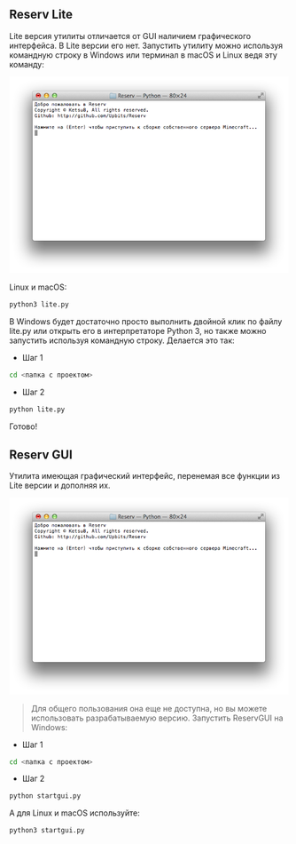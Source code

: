 ## Reserv Lite

Lite версия утилиты отличается от GUI наличием графического интерфейса. В Lite версии его нет.
Запустить утилиту можно используя командную строку в Windows или терминал в macOS и Linux ведя эту команду:

![](screenshots/lite.png)

Linux и macOS:
```sh
python3 lite.py
```
В Windows будет достаточно просто выполнить двойной клик по файлу lite.py или открыть его в интерпретаторе Python 3, но также можно запустить используя командную строку. Делается это так:
* Шаг 1
```sh
cd <папка с проектом>
```

* Шаг 2
```sh
python lite.py
```
Готово!

## Reserv GUI

Утилита имеющая графический интерфейс, перенемая все функции из Lite версии и дополняя их.

![](screenshots/lite.png)

> Для общего пользования она еще не доступна, но вы можете использовать разрабатываемую версию.
Запустить ReservGUI на Windows:
* Шаг 1
```sh
cd <папка с проектом>
```

* Шаг 2
```sh
python startgui.py
```

А для Linux и macOS используйте:
```sh
python3 startgui.py
```
